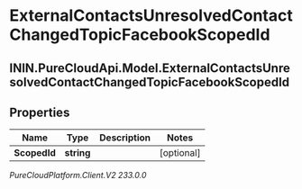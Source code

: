 # ExternalContactsUnresolvedContactChangedTopicFacebookScopedId

## ININ.PureCloudApi.Model.ExternalContactsUnresolvedContactChangedTopicFacebookScopedId

## Properties

|Name | Type | Description | Notes|
|------------ | ------------- | ------------- | -------------|
| **ScopedId** | **string** |  | [optional] |



_PureCloudPlatform.Client.V2 233.0.0_
